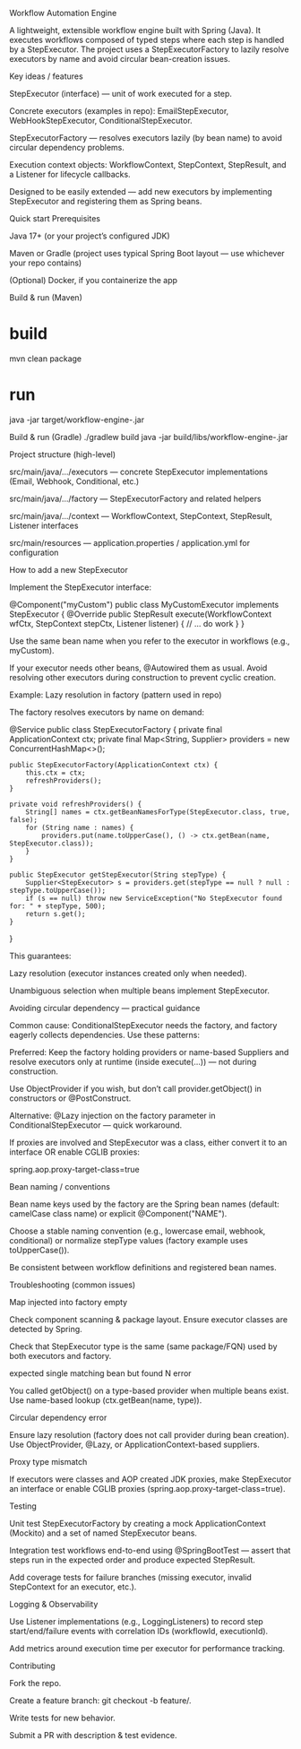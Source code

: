 Workflow Automation Engine

A lightweight, extensible workflow engine built with Spring (Java).
It executes workflows composed of typed steps where each step is handled by a StepExecutor. The project uses a StepExecutorFactory to lazily resolve executors by name and avoid circular bean-creation issues.

Key ideas / features

StepExecutor (interface) — unit of work executed for a step.

Concrete executors (examples in repo): EmailStepExecutor, WebHookStepExecutor, ConditionalStepExecutor.

StepExecutorFactory — resolves executors lazily (by bean name) to avoid circular dependency problems.

Execution context objects: WorkflowContext, StepContext, StepResult, and a Listener for lifecycle callbacks.

Designed to be easily extended — add new executors by implementing StepExecutor and registering them as Spring beans.

Quick start
Prerequisites

Java 17+ (or your project’s configured JDK)

Maven or Gradle (project uses typical Spring Boot layout — use whichever your repo contains)

(Optional) Docker, if you containerize the app

Build & run (Maven)
# build
mvn clean package

# run
java -jar target/workflow-engine-<version>.jar

Build & run (Gradle)
./gradlew build
java -jar build/libs/workflow-engine-<version>.jar

Project structure (high-level)

src/main/java/.../executors — concrete StepExecutor implementations (Email, Webhook, Conditional, etc.)

src/main/java/.../factory — StepExecutorFactory and related helpers

src/main/java/.../context — WorkflowContext, StepContext, StepResult, Listener interfaces

src/main/resources — application.properties / application.yml for configuration

How to add a new StepExecutor

Implement the StepExecutor interface:

@Component("myCustom")
public class MyCustomExecutor implements StepExecutor {
    @Override
    public StepResult execute(WorkflowContext wfCtx, StepContext stepCtx, Listener listener) {
        // ... do work
    }
}


Use the same bean name when you refer to the executor in workflows (e.g., myCustom).

If your executor needs other beans, @Autowired them as usual. Avoid resolving other executors during construction to prevent cyclic creation.

Example: Lazy resolution in factory (pattern used in repo)

The factory resolves executors by name on demand:

@Service
public class StepExecutorFactory {
    private final ApplicationContext ctx;
    private final Map<String, Supplier<StepExecutor>> providers = new ConcurrentHashMap<>();

    public StepExecutorFactory(ApplicationContext ctx) {
        this.ctx = ctx;
        refreshProviders();
    }

    private void refreshProviders() {
        String[] names = ctx.getBeanNamesForType(StepExecutor.class, true, false);
        for (String name : names) {
            providers.put(name.toUpperCase(), () -> ctx.getBean(name, StepExecutor.class));
        }
    }

    public StepExecutor getStepExecutor(String stepType) {
        Supplier<StepExecutor> s = providers.get(stepType == null ? null : stepType.toUpperCase());
        if (s == null) throw new ServiceException("No StepExecutor found for: " + stepType, 500);
        return s.get();
    }
}


This guarantees:

Lazy resolution (executor instances created only when needed).

Unambiguous selection when multiple beans implement StepExecutor.

Avoiding circular dependency — practical guidance

Common cause: ConditionalStepExecutor needs the factory, and factory eagerly collects dependencies. Use these patterns:

Preferred: Keep the factory holding providers or name-based Suppliers and resolve executors only at runtime (inside execute(...)) — not during construction.

Use ObjectProvider if you wish, but don’t call provider.getObject() in constructors or @PostConstruct.

Alternative: @Lazy injection on the factory parameter in ConditionalStepExecutor — quick workaround.

If proxies are involved and StepExecutor was a class, either convert it to an interface OR enable CGLIB proxies:

spring.aop.proxy-target-class=true

Bean naming / conventions

Bean name keys used by the factory are the Spring bean names (default: camelCase class name) or explicit @Component("NAME").

Choose a stable naming convention (e.g., lowercase email, webhook, conditional) or normalize stepType values (factory example uses toUpperCase()).

Be consistent between workflow definitions and registered bean names.

Troubleshooting (common issues)

Map injected into factory empty

Check component scanning & package layout. Ensure executor classes are detected by Spring.

Check that StepExecutor type is the same (same package/FQN) used by both executors and factory.

expected single matching bean but found N error

You called getObject() on a type-based provider when multiple beans exist. Use name-based lookup (ctx.getBean(name, type)).

Circular dependency error

Ensure lazy resolution (factory does not call provider during bean creation). Use ObjectProvider, @Lazy, or ApplicationContext-based suppliers.

Proxy type mismatch

If executors were classes and AOP created JDK proxies, make StepExecutor an interface or enable CGLIB proxies (spring.aop.proxy-target-class=true).

Testing

Unit test StepExecutorFactory by creating a mock ApplicationContext (Mockito) and a set of named StepExecutor beans.

Integration test workflows end-to-end using @SpringBootTest — assert that steps run in the expected order and produce expected StepResult.

Add coverage tests for failure branches (missing executor, invalid StepContext for an executor, etc.).

Logging & Observability

Use Listener implementations (e.g., LoggingListeners) to record step start/end/failure events with correlation IDs (workflowId, executionId).

Add metrics around execution time per executor for performance tracking.

Contributing

Fork the repo.

Create a feature branch: git checkout -b feature/<name>.

Write tests for new behavior.

Submit a PR with description & test evidence.
